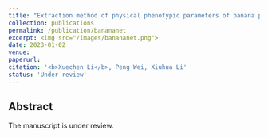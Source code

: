 ```yaml
---
title: "Extraction method of physical phenotypic parameters of banana plant based on 3D point cloud"
collection: publications
permalink: /publication/banananet
excerpt: <img src="/images/banananet.png">
date: 2023-01-02
venue: 
paperurl: 
citation: '<b>Xuechen Li</b>, Peng Wei, Xiuhua Li'
status: 'Under review'
---
```

Abstract
---
The manuscript is under review.
